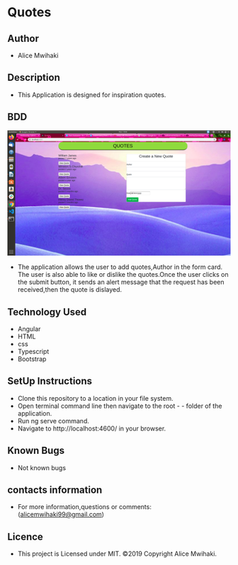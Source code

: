 # Quotes

## Author
- Alice Mwihaki



## Description

- This Application is designed for inspiration quotes.

## BDD

<img src="src/assets/Quote.png">


- The application allows the user to add quotes,Author in the form card. The user is also able to like or dislike the quotes.Once the user clicks on the submit button, it sends an alert message that the request has been received,then the quote is dislayed.

## Technology Used
- Angular
- HTML
- css
- Typescript
- Bootstrap

## SetUp Instructions
- Clone this repository to a location in your file system.
- Open terminal command line then navigate to the root - - folder of the application.
- Run ng serve command.
- Navigate to http://localhost:4600/ in your browser.

## Known Bugs

- Not known bugs

## contacts information

- For more information,questions or comments:
(alicemwihaki99@gmail.com)

## Licence

- This project is Licensed under MIT. ©2019 Copyright Alice Mwihaki.
